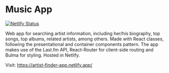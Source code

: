 # Music App

[![Netlify Status](https://api.netlify.com/api/v1/badges/3506d5b4-b3d1-4596-bb6d-b482662963b1/deploy-status)](https://app.netlify.com/sites/artist-finder-app/deploys)

Web app for searching artist information, including her/his biography, top songs, top albums, related artists, among others.
Made with React classes, following the presentational and container components pattern. The app makes use of the Last.fm API, React-Router for client-side routing and Bulma for styling. Hosted in Netlify.

Visit: https://artist-finder-app.netlify.app/
